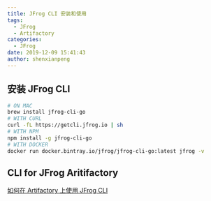 ```yaml
---
title: JFrog CLI 安装和使用
tags:
  - JFrog
  - Artifactory
categories:
  - JFrog
date: 2019-12-09 15:41:43
author: shenxianpeng
---
```


## 安装 JFrog CLI

```bash
# ON MAC
brew install jfrog-cli-go
# WITH CURL
curl -fL https://getcli.jfrog.io | sh
# WITH NPM
npm install -g jfrog-cli-go
# WITH DOCKER
docker run docker.bintray.io/jfrog/jfrog-cli-go:latest jfrog -v
```

<!-- more -->

## CLI for JFrog Aritifactory

[如何在 Artifactory 上使用 JFrog CLI](https://www.jfrog.com/confluence/display/CLI/CLI+for+JFrog+Artifactory)
